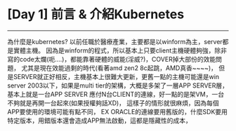 # [Day 1] 前言 & 介紹Kubernetes
---
為什麼是kubernetes?
以前任職於醫療產業，主要都是以winform為主，server都是實體主機。
因為是winform的程式，所以基本上只要client主機硬體夠強，除非寫的code太爛(呃....)，都能靠著硬體的威能(淫威?)，COVER掉大部份的效能問題，
尤其是現在效能過剩的時代(看著amd zen2 8c起跳，AMD真香~~~~)，
但是SERVER就正好相反，主機基本上很難大更新，更舊一點的主機可能還是win server 2003以下，如果是multi tier的架構，大概是多架了一層APP SERVER層，基本上就是一台APP SERVER 應付N台CLIENT的連線，好一點的是架VM，一台不夠就是再開一台起來(如果授權夠話XD)，
這樣子的情形就很麻煩，因為每個APP要使用的環境可能有點不同，
EX ORACLE的連線要用舊版的，什麼SDK要用特定版本，用錯版本還會造成APP無法啟動，這都是隱藏性的成本，